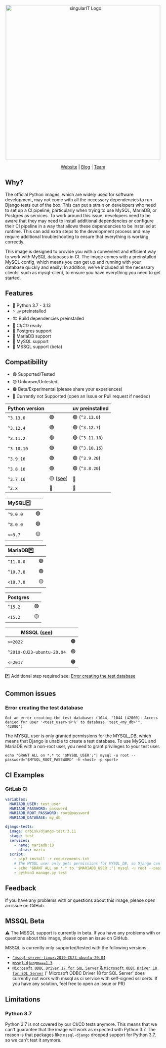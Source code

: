 <p align="center">
  <a href="https://www.singular-it.de/">
    <picture>
      <source media="(prefers-color-scheme: dark)"  srcset="./documents/singular_it_dark.png">
      <source media="(prefers-color-scheme: light)" srcset="./documents/singular_it_light.png">
      <img width="500px" alt="singularIT Logo" src="./documents/singular_it_light.png">
    </picture>    
  </a>
</p>
<p align="center">
  <a href="https://www.singular-it.de/">Website</a> |
  <a href="https://blog.singular-it.de/">Blog</a> |
  <a href="https://www.singular-it.de/team">Team</a>
</p>

## Why?

The official Python images, which are widely used for software development, may not come with all the necessary
dependencies to run Django tests out of the box. This can put a strain on developers who need to set up a CI pipeline,
particularly when trying to use MySQL, MariaDB, or Postgres as services. To work around this issue, developers need to
be aware that they may need to install additional dependencies or configure their CI pipeline in a way that allows these
dependencies to be installed at runtime. This can add extra steps to the development process and may require additional
troubleshooting to ensure that everything is working correctly.

This image is designed to provide you with a convenient and efficient way to work with MySQL databases in CI. The image
comes with a preinstalled MySQL config, which means you can get up and running with your database quickly and easily. In
addition, we've included all the necessary clients, such as mysql-client, to ensure you have everything you need to get
started.

## Features

- 🐍 Python 3.7 - 3.13
- ⚡️ [`uv`](https://github.com/astral-sh/uv) preinstalled
- 🏗️ Build dependencies preinstalled
- 🔄 CI/CD ready
- 🐘 Postgres support
- 🐬 MariaDB support
- 🐬 MySQL support
- 🏢 MSSQL support (beta)


[//]: # (out of the box mysql support)

## Compatibility

- 🟢 Supported/Tested
- 🟡 Unknown/Untested
- 🟠 Beta/Experimental (please share your experiences)
- 🔴 Currently not Supported (open an Issue or Pull request if needed)

| Python version |                        | uv preinstalled |
|----------------|------------------------|:----------------|
| `^3.13.0`      | 🟢                     | 🟢 (`^3.13.0`)  |
| `^3.12.4`      | 🟢                     | 🟢 (`^3.12.7`)  |
| `^3.11.2`      | 🟢                     | 🟢 (`^3.11.10`) |
| `^3.10.10`     | 🟢                     | 🟢 (`^3.10.15`) |
| `^3.9.16`      | 🟢                     | 🟢 (`^3.9.20`)  |
| `^3.8.16`      | 🟢                     | 🟢 (`^3.8.20`)  |
| `^3.7.16`      | 🟡 ([see](#python-37)) | 🔴              |
| `^2.x`         | 🔴                     | 🔴              |

| MySQL*️⃣ |    |
|----------|----|
| `^9.0.0` | 🟢 |
| `^8.0.0` | 🟢 |
| `<=5.7`  | 🟡 |

| MariaDB*️⃣ |    |
|------------|----|
| `^11.0.0`  | 🟢 |
| `^10.7.8`  | 🟢 |
| `<10.7.8`  | 🟡 |

| Postgres |    |
|----------|----|
| `^15.2`  | 🟢 |
| `<15.2`  | 🟡 |

| MSSQL ([see](#mssql-beta)) |    |
|----------------------------|----|
| `>=2022`                   | 🟠 |
| `^2019-CU23-ubuntu-20.04`  | 🟢 |
| `<=2017`                   | 🟠 |

*️⃣ Additional step required see: [Error creating the test database](#error-creating-the-test-database)

## Common issues

### Error creating the test database

`Got an error creating the test database: (1044, "1044 (42000): Access denied for user '<test_user>'@'%' to database 'test_<my_db>'", '42000')`

The MYSQL user is only granted permissions for the MYSQL_DB, which means that Django is unable to create a test
database.
To use MySQL and MariaDB with a non-root user, you need to grant privileges to your test user.

`echo "GRANT ALL on *.* to '$MYSQL_USER';"| mysql -u root --password="$MYSQL_ROOT_PASSWORD" -h <host> -p <port>`

## CI Examples

### GitLab CI

```yml
variables:
  MARIADB_USER: test_user
  MARIADB_PASSWORD: password
  MARIADB_ROOT_PASSWORD: root@password
  MARIADB_DATABASE: my_db

django-tests:
  image: orbisk/django-test:3.11
  stage: test
  services:
    - name: mariadb:10
      alias: maria
  script:
    - pip3 install -r requirements.txt
    # The MYSQL user only gets permissions for MYSQL_DB, so Django can't create a test database.
    - echo "GRANT ALL on *.* to '$MARIADB_USER';"| mysql -u root --password="$MARIADB_ROOT_PASSWORD" -h maria
    - python3 manage.py test

```

## Feedback

If you have any problems with or questions about this image, please open an issue on GitHub.

## MSSQL Beta

⚠️ The MSSQL support is currently in beta. If you have any problems with or questions about this image, please open an
issue on GitHub.

MSSQL is currently only supported/tested with the following versions:

- [`^mssql-server-linux:2019-CU23-ubuntu-20.04`](https://hub.docker.com/_/microsoft-mssql-server)
- [`mssql-django===1.3`](https://pypi.org/project/mssql-django/)
- [`Microsoft ODBC Driver 17 for SQL Server` &
  `Microsoft ODBC Driver 18 for SQL Server`](https://learn.microsoft.com/en-us/sql/connect/odbc/linux-mac/installing-the-microsoft-odbc-driver-for-sql-server?view=sql-server-ver16&tabs=debian18-install%2Calpine17-install%2Cdebian8-install%2Credhat7-13-install%2Crhel7-offline) ('
  Microsoft ODBC Driver 18 for SQL Server' does currently not work with mssql as ci service with self-signed ssl certs.
  If you have any solution, feel free to open an Issue or PR)

## Limitations

### Python 3.7

Python 3.7 is not covered by our CI/CD tests anymore. This means that we can't guarantee that the image will work as
expected with Python 3.7. The reason is that packages like `mssql-django` dropped support for Python 3.7, so we can't
test it anymore. 